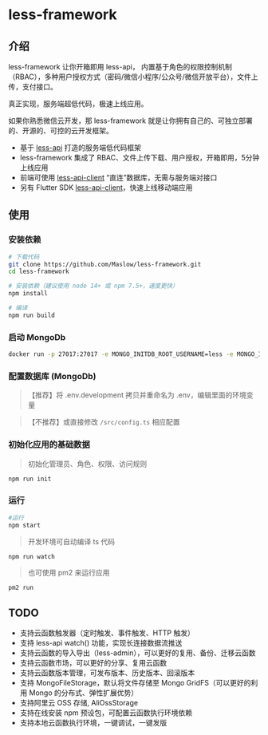 # less-framework

## 介绍

less-framework 让你开箱即用 less-api， 内置基于角色的权限控制机制（RBAC），多种用户授权方式（密码/微信小程序/公众号/微信开放平台），文件上传，支付接口。

真正实现，服务端超低代码，极速上线应用。

如果你熟悉微信云开发，那 less-framework 就是让你拥有自己的、可独立部署的、开源的、可控的云开发框架。

- 基于 [less-api](https://github.com/Maslow/less-api) 打造的服务端低代码框架
- less-framework 集成了 RBAC、文件上传下载、用户授权，开箱即用，5分钟上线应用
- 前端可使用 [less-api-client](https://github.com/Maslow/less-api-client-js) “直连”数据库，无需与服务端对接口
- 另有 Flutter SDK [less-api-client](https://github.com/Maslow/less-api-client-dart)，快速上线移动端应用

## 使用
### 安装依赖
```sh
# 下载代码
git clone https://github.com/Maslow/less-framework.git
cd less-framework

# 安装依赖（建议使用 node 14+ 或 npm 7.5+，速度更快）
npm install

# 编译
npm run build
```

### 启动 MongoDb
```sh
docker run -p 27017:27017 -e MONGO_INITDB_ROOT_USERNAME=less -e MONGO_INITDB_ROOT_PASSWORD=less --name mongo -d mongo
```

### 配置数据库 (MongoDb)

>【推荐】将 .env.development 拷贝并重命名为 .env，编辑里面的环境变量

>【不推荐】或直接修改 `/src/config.ts` 相应配置

### 初始化应用的基础数据
> 初始化管理员、角色、权限、访问规则
```sh
npm run init
```

### 运行
```sh
#运行
npm start
```

> 开发环境可自动编译 ts 代码
```sh
npm run watch
```

> 也可使用 pm2 来运行应用
```sh
pm2 run
```

## TODO

- 支持云函数触发器（定时触发、事件触发、HTTP 触发）
- 支持 less-api watch() 功能，实现长连接数据流推送
- 支持云函数的导入导出（less-admin），可以更好的复用、备份、迁移云函数
- 支持云函数市场，可以更好的分享、复用云函数
- 支持云函数版本管理，可发布版本、历史版本、回滚版本
- 支持 MongoFileStorage，默认将文件存储至 Mongo GridFS（可以更好的利用 Mongo 的分布式、弹性扩展优势）
- 支持阿里云 OSS 存储, AliOssStorage
- 支持在线安装 npm 预设包，可配置云函数执行环境依赖
- 支持本地云函数执行环境，一键调试，一键发版

